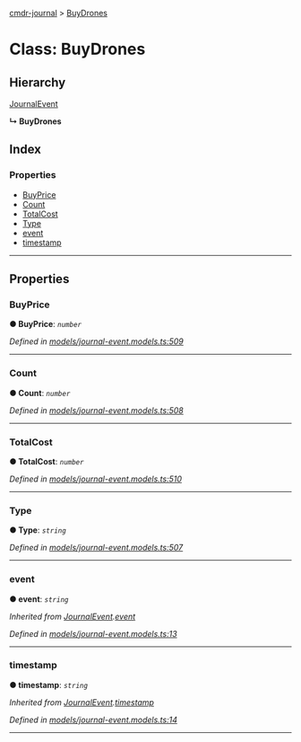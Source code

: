 [cmdr-journal](../README.md) > [BuyDrones](../classes/buydrones.md)



# Class: BuyDrones

## Hierarchy


 [JournalEvent](journalevent.md)

**↳ BuyDrones**







## Index

### Properties

* [BuyPrice](buydrones.md#buyprice)
* [Count](buydrones.md#count)
* [TotalCost](buydrones.md#totalcost)
* [Type](buydrones.md#type)
* [event](buydrones.md#event)
* [timestamp](buydrones.md#timestamp)



---
## Properties
<a id="buyprice"></a>

###  BuyPrice

**●  BuyPrice**:  *`number`* 

*Defined in [models/journal-event.models.ts:509](https://github.com/chrisbruford/cmdr-journal/blob/1e4d048/src/models/journal-event.models.ts#L509)*





___

<a id="count"></a>

###  Count

**●  Count**:  *`number`* 

*Defined in [models/journal-event.models.ts:508](https://github.com/chrisbruford/cmdr-journal/blob/1e4d048/src/models/journal-event.models.ts#L508)*





___

<a id="totalcost"></a>

###  TotalCost

**●  TotalCost**:  *`number`* 

*Defined in [models/journal-event.models.ts:510](https://github.com/chrisbruford/cmdr-journal/blob/1e4d048/src/models/journal-event.models.ts#L510)*





___

<a id="type"></a>

###  Type

**●  Type**:  *`string`* 

*Defined in [models/journal-event.models.ts:507](https://github.com/chrisbruford/cmdr-journal/blob/1e4d048/src/models/journal-event.models.ts#L507)*





___

<a id="event"></a>

###  event

**●  event**:  *`string`* 

*Inherited from [JournalEvent](journalevent.md).[event](journalevent.md#event)*

*Defined in [models/journal-event.models.ts:13](https://github.com/chrisbruford/cmdr-journal/blob/1e4d048/src/models/journal-event.models.ts#L13)*





___

<a id="timestamp"></a>

###  timestamp

**●  timestamp**:  *`string`* 

*Inherited from [JournalEvent](journalevent.md).[timestamp](journalevent.md#timestamp)*

*Defined in [models/journal-event.models.ts:14](https://github.com/chrisbruford/cmdr-journal/blob/1e4d048/src/models/journal-event.models.ts#L14)*





___


